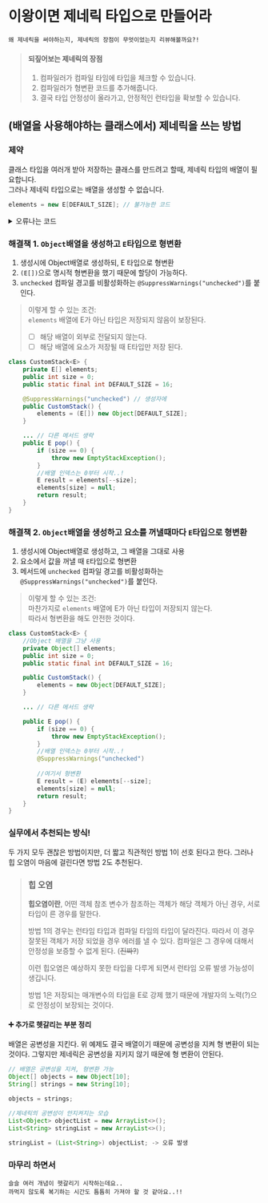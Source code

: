# 이왕이면 제네릭 타입으로 만들어라

```
왜 제네릭을 써야하는지, 제네릭의 장점이 무엇이었는지 리뷰해볼까요?!
```
> #### 되짚어보는 제네릭의 장점
>1. 컴파일러가 컴파일 타임에 타입을 체크할 수 있습니다. 
>2. 컴파일러가 형변환 코드를 추가해줍니다.
>3. 결국 타입 안정성이 올라가고, 안정적인 런타입을 확보할 수 있습니다.

## (배열을 사용해야하는 클래스에서) 제네릭을 쓰는 방법

### 제약
클래스 타입을 여러개 받아 저장하는 클래스를 만드려고 할때, 제네릭 타입의 배열이 필요합니다.   
그러나 제네릭 타입으로는 배열을 생성할 수 없습니다.
```java
elements = new E[DEFAULT_SIZE]; // 불가능한 코드
```


<details>
<summary>오류나는 코드</summary>

<pre><code class="language-java">
class CustomStack<E>{
    private E[] elements;
    public int size = 0;
    public static final int DEFAULT_SIZE = 16;

    public CustomStack() {
        elements = new E[DEFAULT_SIZE];
    }

    ... // 다른 메서드 생략
    public E pop() {
        if (size == 0) {
            throw  new EmptyStackException();
        }
        //배열 인덱스는 0부터 시작..!
        E result = elements[--size];
        elements[size] = null;
        return result;
    }
}
</code></pre> 
</details>

### 해결책 1. `Object`배열을 생성하고 `E`타입으로 형변환
1. 생성시에 Object배열로 생성하되, E 타입으로 형변환
2. `(E[])`으로 명시적 형변환을 했기 때문에 할당이 가능하다. 
3. `unchecked` 컴파일 경고를 비활성화하는 `@SuppressWarnings("unchecked")`를 붙인다.

> 이렇게 할 수 있는 조건:   
> `elements` 배열에 E가 아닌 타입은 저장되지 않음이 보장된다.
> - [ ] 해당 배열이 외부로 전달되지 않는다.
> - [ ] 해당 배열에 요소가 저장될 때 E타입만 저장 된다. 

```java
class CustomStack<E> {
    private E[] elements;
    public int size = 0;
    public static final int DEFAULT_SIZE = 16;

    @SuppressWarnings("unchecked") // 생성자에
    public CustomStack() {
        elements = (E[]) new Object[DEFAULT_SIZE];
    }

    ... // 다른 메서드 생략
    public E pop() {
        if (size == 0) {
            throw new EmptyStackException();
        }
        //배열 인덱스는 0부터 시작..!
        E result = elements[--size];
        elements[size] = null;
        return result;
    }
}
```


### 해결책 2. `Object`배열을 생성하고 요소를 꺼낼때마다 `E`타입으로 형변환
1. 생성시에 Object배열로 생성하고, 그 배열을 그대로 사용
2. 요소에서 값을 꺼낼 때 `E`타입으로 형변환
3. 메서드에 `unchecked` 컴파일 경고를 비활성화하는 `@SuppressWarnings("unchecked")`를 붙인다.

> 이렇게 할 수 있는 조건:    
> 마찬가지로 `elements` 배열에 E가 아닌 타입이 저장되지 않는다.    
> 따라서 형변환을 해도 안전한 것이다.

```java
class CustomStack<E> {
    //Object 배열을 그냥 사용
    private Object[] elements; 
    public int size = 0;
    public static final int DEFAULT_SIZE = 16;

    public CustomStack() {
        elements = new Object[DEFAULT_SIZE];
    }

    ... // 다른 메서드 생략

    public E pop() {
        if (size == 0) {
            throw new EmptyStackException();
        }
        //배열 인덱스는 0부터 시작..!
        @SuppressWarnings("unchecked")
                
        //여기서 형변환
        E result = (E) elements[--size];
        elements[size] = null;
        return result;
    }
}
```
### 실무에서 추천되는 방식! 
두 가지 모두 괜찮은 방법이지만, 더 짧고 직관적인 방법 1이 선호 된다고 한다.
그러나 힙 오염이 마음에 걸린다면 방법 2도 추천된다. 


> ### 힙 오염 
> **힙오염이란**, 어떤 객체 참조 변수가 참조하는 객체가 해당 객체가 아닌 경우, 서로 타입이 른 경우를 말한다.
> 
> 방법 1의 경우는 런타임 타입과 컴파일 타임의 타입이 달라진다. 따라서 이 경우 잘못된 객체가 저장 되었을 경우 
> 에러를 낼 수 있다. 컴파일은 그 경우에 대해서 안정성을 보증할 수 없게 된다. (~~진짜?~~)
> 
> 이런 힙오염은 예상하지 못한 타입을 다루게 되면서 런타임 오류 발생 가능성이 생깁니다.
> 
> 방법 1은 저장되는 매개변수의 타입을 E로 강제 했기 때문에 개발자의 노력(?)으로 안정성이 보장되는 것이다.

#### ➕ 추가로 헷갈리는 부분 정리 
배열은 공변성을 지킨다. 위 예제도 결국 배열이기 때문에 공변성을 지켜 형 변환이 되는 것이다.
그렇지만 제네릭은 공변성을 지키지 않기 때문에 형 변환이 안된다.
```java
// 배열은 공변성을 지켜, 형변환 가능
Object[] objects = new Object[10];
String[] strings = new String[10];

objects = strings;
        
//제네릭의 공변성이 안지켜지는 모습
List<Object> objectList = new ArrayList<>();
List<String> stringList = new ArrayList<>();

stringList = (List<String>) objectList; -> 오류 발생
```


### 마무리 하면서
```
슬슬 여러 개념이 헷갈리기 시작하는데요..
까먹지 않도록 복기하는 시간도 틈틈히 가져야 할 것 같아요..!!
```
